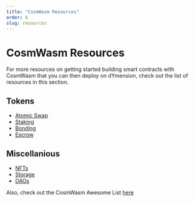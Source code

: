 ```yaml
---
title: "CosmWasm Resources"
order: 6
slug: resources
---
```


# CosmWasm Resources

For more resources on getting started building smart contracts with CosmWasm that you can then deploy on dYmension, check out the list of resources in this section.

## Tokens

- [Atomic Swap](https://docs.rs/cw20-atomic-swap/latest/cw20_atomic_swap/)
- [Staking](https://docs.rs/cw20-staking/latest/cw20_staking/)
- [Bonding](https://docs.rs/cw20-bonding/latest/cw20_bonding/)
- [Escrow](https://docs.rs/cw20-escrow/latest/cw20_escrow/)

## Miscellanious

- [NFTs](https://github.com/CosmWasm/cw-nfts/tree/main/contracts)
- [Storage](https://crates.io/crates/cosmwasm-storage)
- [DAOs](https://github.com/DA0-DA0/dao-contracts/tree/main/contracts)

Also, check out the CosmWasm Awesome List [here](https://github.com/InterWasm/cw-awesome/)
